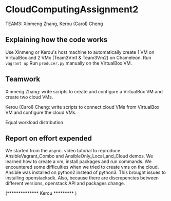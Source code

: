 # CloudComputingAssignment2
TEAM3: Xinmeng Zhang, Kerou (Carol) Cheng

## Explaining how the code works
Use Xinmeng or Kerou's host machine to automatically create 1 VM on VirtualBox and 2 VMx (Team3Vm1 & Team3Vm2) on Chameleon. 
Run `vagrant up`
Run `producer.py` manually on the VirtualBox VM.

## Teamwork
Xinmeng Zhang: write scripts to create and configure a VirtualBox VM and create two cloud VMs.

Kerou (Carol) Cheng: write scripts to connect cloud VMs from VirtualBox VM and configure the cloud VMs.

Equal workload distribution

## Report on effort expended
We started from the async. video tutorial to reproduce AnsibleVagrant_Combo and AnsibleOnly_Local_and_Cloud demos. We learned how to create a vm, install packages and run commands. We encountered some difficulties when we tried to create vms on the cloud. Ansible was installed on python2 instead of python3. This brought issues to installing openstacksdk. Also, because there are discrepencies between different versions, openstack API and packages change. 

(************** Kerou ********* )
